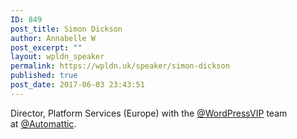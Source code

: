 ```yaml
---
ID: 849
post_title: Simon Dickson
author: Annabelle W
post_excerpt: ""
layout: wpldn_speaker
permalink: https://wpldn.uk/speaker/simon-dickson
published: true
post_date: 2017-06-03 23:43:51
---
```

Director, Platform Services (Europe) with the <a href="https://twitter.com/WordPressVIP">@WordPressVIP</a> team at <a href="https://twitter.com/Automattic">@Automattic</a>.
